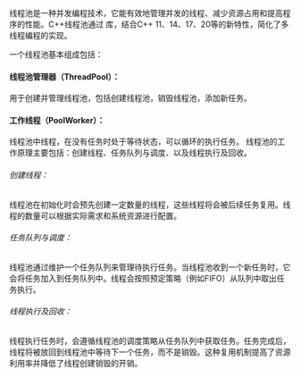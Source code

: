 线程池是一种并发编程技术，它能有效地管理并发的线程、减少资源占用和提高程序的性能。C++线程池通过 库，结合C++ 11、14、17、20等的新特性，简化了多线程编程的实现。

一个线程池基本组成包括：

#### 线程池管理器（ThreadPool）：

用于创建并管理线程池，包括创建线程池，销毁线程池，添加新任务。 

#### 工作线程（PoolWorker）：

线程池中线程，在没有任务时处于等待状态，可以循环的执行任务。 线程池的工作原理主要包括：创建线程、任务队列与调度、以及线程执行及回收。

###### 创建线程：

线程池在初始化时会预先创建一定数量的线程，这些线程将会被后续任务复用。线程的数量可以根据实际需求和系统资源进行配置。 

###### 任务队列与调度：

线程池通过维护一个任务队列来管理待执行任务。当线程池收到一个新任务时，它会将任务加入到任务队列中。线程会按照预定策略（例如FIFO）从队列中取出任务执行。 

###### 线程执行及回收：

线程执行任务时，会遵循线程池的调度策略从任务队列中获取任务。任务完成后，线程将被放回到线程池中等待下一个任务，而不是销毁。这种复用机制提高了资源利用率并降低了线程创建销毁的开销。
